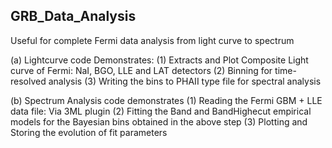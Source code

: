 ## GRB_Data_Analysis
 Useful for complete Fermi data analysis from light curve to spectrum
 
 (a) Lightcurve code Demonstrates: 
     (1) Extracts and Plot Composite Light curve of Fermi: NaI, BGO, LLE and LAT detectors
     (2) Binning for time-resolved analysis
     (3) Writing the bins to PHAII type file for spectral analysis

 (b) Spectrum Analysis code demonstrates
     (1) Reading the Fermi GBM + LLE data file: Via 3ML plugin
     (2) Fitting the Band and BandHighecut empirical models for the Bayesian bins obtained in the above step
     (3) Plotting and Storing the evolution of fit parameters
